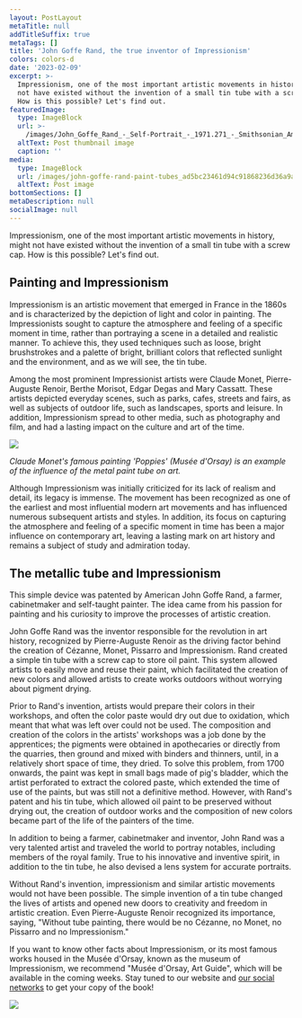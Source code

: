 ```yaml
---
layout: PostLayout
metaTitle: null
addTitleSuffix: true
metaTags: []
title: 'John Goffe Rand, the true inventor of Impressionism'
colors: colors-d
date: '2023-02-09'
excerpt: >-
  Impressionism, one of the most important artistic movements in history, might
  not have existed without the invention of a small tin tube with a screw cap.
  How is this possible? Let's find out.
featuredImage:
  type: ImageBlock
  url: >-
    /images/John_Goffe_Rand_-_Self-Portrait_-_1971.271_-_Smithsonian_American_Art_Museum.jpg
  altText: Post thumbnail image
  caption: ''
media:
  type: ImageBlock
  url: /images/john-goffe-rand-paint-tubes_ad5bc23461d94c91868236d36a9a719d_g.jpg
  altText: Post image
bottomSections: []
metaDescription: null
socialImage: null
---
```

Impressionism, one of the most important artistic movements in history, might not have existed without the invention of a small tin tube with a screw cap. How is this possible? Let's find out.

## Painting and Impressionism

Impressionism is an artistic movement that emerged in France in the 1860s and is characterized by the depiction of light and color in painting. The Impressionists sought to capture the atmosphere and feeling of a specific moment in time, rather than portraying a scene in a detailed and realistic manner. To achieve this, they used techniques such as loose, bright brushstrokes and a palette of bright, brilliant colors that reflected sunlight and the environment, and as we will see, the tin tube.

Among the most prominent Impressionist artists were Claude Monet, Pierre-Auguste Renoir, Berthe Morisot, Edgar Degas and Mary Cassatt. These artists depicted everyday scenes, such as parks, cafes, streets and fairs, as well as subjects of outdoor life, such as landscapes, sports and leisure. In addition, Impressionism spread to other media, such as photography and film, and had a lasting impact on the culture and art of the time.

![](https://loff.it/wp-content/uploads/2015/04/loffit-les-coquelicots-claude-oscar-monet-01.jpg)

*Claude Monet's famous painting 'Poppies' (Musée d'Orsay) is an example of the influence of the metal paint tube on art.*

Although Impressionism was initially criticized for its lack of realism and detail, its legacy is immense. The movement has been recognized as one of the earliest and most influential modern art movements and has influenced numerous subsequent artists and styles. In addition, its focus on capturing the atmosphere and feeling of a specific moment in time has been a major influence on contemporary art, leaving a lasting mark on art history and remains a subject of study and admiration today.

## The metallic tube and Impressionism

This simple device was patented by American John Goffe Rand, a farmer, cabinetmaker and self-taught painter. The idea came from his passion for painting and his curiosity to improve the processes of artistic creation.

John Goffe Rand was the inventor responsible for the revolution in art history, recognized by Pierre-Auguste Renoir as the driving factor behind the creation of Cézanne, Monet, Pissarro and Impressionism. Rand created a simple tin tube with a screw cap to store oil paint. This system allowed artists to easily move and reuse their paint, which facilitated the creation of new colors and allowed artists to create works outdoors without worrying about pigment drying.

Prior to Rand's invention, artists would prepare their colors in their workshops, and often the color paste would dry out due to oxidation, which meant that what was left over could not be used. The composition and creation of the colors in the artists' workshops was a job done by the apprentices; the pigments were obtained in apothecaries or directly from the quarries, then ground and mixed with binders and thinners, until, in a relatively short space of time, they dried. To solve this problem, from 1700 onwards, the paint was kept in small bags made of pig's bladder, which the artist perforated to extract the colored paste, which extended the time of use of the paints, but was still not a definitive method. However, with Rand's patent and his tin tube, which allowed oil paint to be preserved without drying out, the creation of outdoor works and the composition of new colors became part of the life of the painters of the time.

In addition to being a farmer, cabinetmaker and inventor, John Rand was a very talented artist and traveled the world to portray notables, including members of the royal family. True to his innovative and inventive spirit, in addition to the tin tube, he also devised a lens system for accurate portraits.

Without Rand's invention, impressionism and similar artistic movements would not have been possible. The simple invention of a tin tube changed the lives of artists and opened new doors to creativity and freedom in artistic creation. Even Pierre-Auguste Renoir recognized its importance, saying, "Without tube painting, there would be no Cézanne, no Monet, no Pissarro and no Impressionism."

If you want to know other facts about Impressionism, or its most famous works housed in the Musée d'Orsay, known as the museum of Impressionism, we recommend "Musée d'Orsay, Art Guide", which will be available in the coming weeks. Stay tuned to our website and [our social networks](https://www.instagram.com/amazingmuseums/) to get your copy of the book!

![](/images/1658496518-ee36268b.png)
